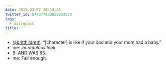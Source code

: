 ```yaml
---
date: 2015-03-07 20:14:45
twitter_id: 574377683020214273
tags:
  - micropost
title: ''
---
```


- [@britthildreth](https://twitter.com/britthildreth): “[character] is like if your dad and your mom had a baby.”
- me: _incredulous look_
- B: AND WAS 65.
- me: Fair enough.
